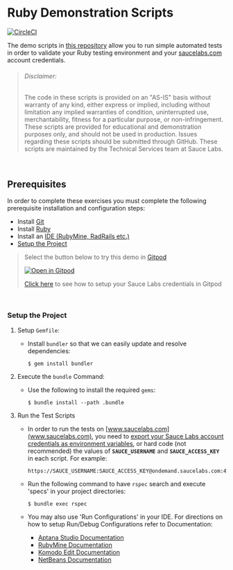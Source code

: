# Ruby Demonstration Scripts

[![CircleCI](https://circleci.com/gh/saucelabs-training/demo-ruby.svg?style=svg)](https://circleci.com/gh/saucelabs-training/demo-ruby)

The demo scripts in [this repository](https://github.com/saucelabs-training/demo-ruby) allow you to run simple automated tests in order to validate your Ruby testing environment and your [saucelabs.com](https://app.saucelabs.com/login) account credentials.

> ###### Disclaimer:
> The code in these scripts is provided on an "AS-IS" basis without warranty of any kind, either express or implied, including without limitation any implied warranties of condition, uninterrupted use, merchantability, fitness for a particular purpose, or non-infringement. These scripts are provided for educational and demonstration purposes only, and should not be used in production. Issues regarding these scripts should be submitted through GitHub. These scripts are maintained by the Technical Services team at Sauce Labs.

<br />

## Prerequisites

In order to complete these exercises you must complete the following prerequisite installation and configuration steps:

* Install [Git](https://github.com/saucelabs-training/demo-ruby/blob/master/docs/prerequisites.md#install-git)
* Install [Ruby](https://github.com/saucelabs-training/demo-ruby/blob/master/docs/prerequisites.md#install-ruby)
* Install an [IDE (RubyMine, RadRails etc.)](https://github.com/saucelabs-training/demo-ruby/blob/master/docs/prerequisites.md#install-an-ide)
* [Setup the Project](#setup-the-project)

> Select the button below to try this demo in [Gitpod](https://www.gitpod.io/)
>
> <a href="https://gitpod.io/#https://github.com/saucelabs-training/demo-ruby"><img src="https://github.com/saucelabs-training/demo-ruby/blob/master/docs/open-in-gitpod.png" title="Open in Gitpod"></a>
>
> [Click here](docs/gitpod_instructions.md) to see how to setup your Sauce Labs credentials in Gitpod

<br />

### Setup the Project
 
1. Setup `Gemfile`:
    * Install `bundler` so that we can easily update and resolve dependencies:
    
        ```
        $ gem install bundler
        ```

2. Execute the `bundle` Command:
    * Use the following to install the required `gems`:
    
        ```
        $ bundle install --path .bundle
        ```

    
3. Run the Test Scripts
    * In order to run the tests on [www.saucelabs.com](www.saucelabs.com), you need to [export your Sauce Labs account credentials as environment variables](https://wiki.saucelabs.com/display/DOCS/Best+Practice%3A+Use+Environment+Variables+for+Authentication+Credentials), or hard code (not recommended) the values of **`SAUCE_USERNAME`** and **`SAUCE_ACCESS_KEY`** in each script. For example:
    
        ```
        https://SAUCE_USERNAME:SAUCE_ACCESS_KEY@ondemand.saucelabs.com:443/wd/hub'
        ```
    
    * Run the following command to have `rspec`  search and execute 'specs' in your project directories:
    
        ```
        $ bundle exec rspec
        ```
    
    * You may also use 'Run Configurations' in your IDE. For directions on how to setup Run/Debug Configurations refer to Documentation:
        * [Aptana Studio Documentation](https://github.com/aptana/studio3-ruby)
        * [RubyMine Documentation](https://www.jetbrains.com/ruby/documentation/)
        * [Komodo Edit Documentation](http://docs.komodoide.com/manual)
        * [NetBeans Documentation](https://netbeans.org/kb/)
